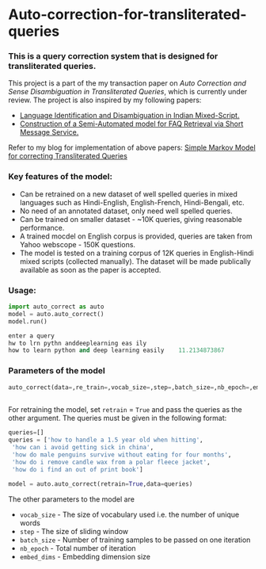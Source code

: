 # Auto-correction-for-transliterated-queries
### This is a query correction system that is designed for transliterated queries.  
This project is a part of the my transaction paper on *Auto Correction and Sense Disambiguation in Transliterated Queries*, which is currently under review. 
The project is also inspired by my following papers:
* [Language Identification and Disambiguation in Indian Mixed-Script.](http://link.springer.com/chapter/10.1007%2F978-3-319-28034-9_14)
* [Construction of a Semi-Automated model for FAQ Retrieval via Short Message Service.](http://dl.acm.org/citation.cfm?id=2838717)

Refer to my blog for implementation of above papers:  [Simple Markov Model for correcting Transliterated Queries](https://deeplearn.school.blog/2016/12/17/auto-correction-for-transliterated-queries/#more-63)
### Key features of the model:
  - Can be retrained on a new dataset of well spelled queries in mixed languages such as Hindi-English, English-French, Hindi-Bengali, etc.
  - No need of an annotated dataset, only need well spelled queries.
  - Can be trained on smaller dataset - ~10K queries, giving reasonable performance. 
  - A trained mocdel on English corpus is provided, queries are taken from Yahoo webscope - 150K questions. 
  - The model is tested on a training corpus of 12K queries in English-Hindi mixed scripts (collected manually). The dataset will be made publically available as soon as the paper is accepted.
  
### Usage:
```python
import auto_correct as auto
model = auto.auto_correct()
model.run()

enter a query
hw to lrn pythn anddeeplearning eas ily
how to learn python and deep learning easily    11.2134873867
```
### Parameters of the model
```python
auto_correct(data=,re_train=,vocab_size=,step=,batch_size=,nb_epoch=,embed_dims=):
        
```
For retraining the model, set `retrain` = `True` and pass the queries as the other argument. The queries must be given in the following format:
```python
queries=[]
queries = ['how to handle a 1.5 year old when hitting',
 'how can i avoid getting sick in china',
 'how do male penguins survive without eating for four months',
 'how do i remove candle wax from a polar fleece jacket',
 'how do i find an out of print book']

model = auto.auto_correct(retrain=True,data=queries)
```
The other parameters to the model are 
  -  `vocab_size` - The size of vocabulary used i.e. the number of unique words
  -  `step` - The size of sliding window
  -  `batch_size` - Number of training samples to be passed on one iteration
  -  `nb_epoch` - Total number of iteration
  -  `embed_dims` - Embedding dimension size
